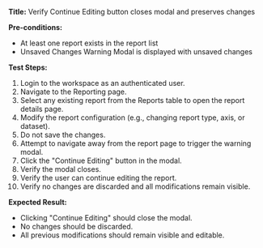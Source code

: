 **Title:** Verify Continue Editing button closes modal and preserves changes

**Pre-conditions:**
* At least one report exists in the report list
* Unsaved Changes Warning Modal is displayed with unsaved changes

**Test Steps:**
1. Login to the workspace as an authenticated user.
2. Navigate to the Reporting page.
3. Select any existing report from the Reports table to open the report details page.
4. Modify the report configuration (e.g., changing report type, axis, or dataset).
5. Do not save the changes.
6. Attempt to navigate away from the report page to trigger the warning modal.
7. Click the "Continue Editing" button in the modal.
8. Verify the modal closes.
9. Verify the user can continue editing the report.
10. Verify no changes are discarded and all modifications remain visible.

**Expected Result:**
* Clicking "Continue Editing" should close the modal.
* No changes should be discarded.
* All previous modifications should remain visible and editable.